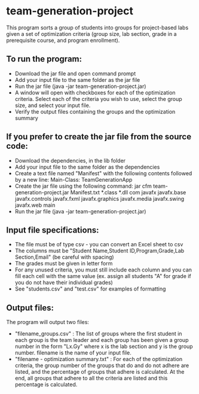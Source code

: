 # team-generation-project

This program sorts a group of students into groups for project-based labs given a 
set of optimization criteria (group size, lab section, grade in a prerequisite course, 
and program enrollment). 


To run the program:
-
- Download the jar file and open command prompt 
- Add your input file to the same folder as the jar file
- Run the jar file (java -jar team-generation-project.jar)
- A window will open with checkboxes for each of the optimization criteria. Select each 
of the criteria you wish to use, select the group size, and select your input file.
- Verify the output files containing the groups and the optimization summary

If you prefer to create the jar file from the source code:
-
- Download the dependencies, in the lib folder
- Add your input file to the same folder as the dependencies
- Create a text file named "Manifest" with the following contents followed by a new line:
    Main-Class: TeamGenerationApp
- Create the jar file using the following command: 
   jar cfm team-generation-project.jar Manifest.txt *.class *.dll com javafx javafx.base javafx.controls javafx.fxml javafx.graphics javafx.media javafx.swing javafx.web main
- Run the jar file (java -jar team-generation-project.jar)

Input file specifications:
- 
- The file must be of type csv - you can convert an Excel sheet to csv
- The columns must be "Student Name,Student ID,Program,Grade,Lab Section,Email" 
(be careful with spacing)
- The grades must be given in letter form
- For any unused criteria, you must still include each column and you can fill 
each cell with the same value (ex. assign all students "A" for grade if you do 
not have their individual grades)
- See "students.csv" and "test.csv" for examples of formatting

Output files:
- 
The program will output two files:
- "filename_groups.csv" : The list of groups where the first student in each group is 
the team leader and each group has been given a group number in the form "Lx.Gy" where 
x is the lab section and y is the group number. filename is the name of your input file.
- "filename - optimization summary.txt" : For each of the optimization criteria, the group number
of the groups that do and do not adhere are listed, and the percentage of groups that adhere is calculated.
At the end, all groups that adhere to all the criteria are listed and this percentage is calculated. 
